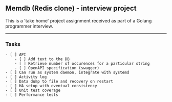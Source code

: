 ## Memdb (Redis clone) - interview project

This is a 'take home' project assignment received as part of a Golang programmer interview.

---

### Tasks

    - [ ] API
        - [ ] Add text to the DB
        - [ ] Retrieve number of occurences for a particular string
        - [ ] OpenAPI specification (swagger)
    - [ ] Can run as system daemon, integrate with systemd
    - [ ] Activity log
    - [ ] Data dump to file and recovery on restart
    - [ ] HA setup with eventual consistency
    - [ ] Unit test coverage
    - [ ] Performance tests
